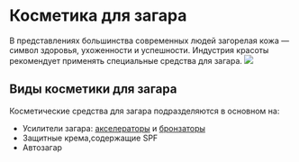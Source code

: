 # Косметика для загара
В представлениях большинства современных людей загорелая кожа — символ здоровья, ухоженности и успешности. Индустрия красоты рекомендует применять специальные средства для загара. 
![](https://img.okbeauty.store/files/1/7756/21167692/original/shutterstock_2040699446_4393012478358844f019cffaa84ef881.jpg)
## Виды косметики для загара
Косметические средства для загара подразделяются в основном на:

- Усилители загара: [акселераторы](https://www.wildberries.ru/catalog/102216101/detail.aspx) и [бронзаторы](https://www.wildberries.ru/catalog/102220088/detail.aspx?targetUrl=EX)
- Защитные крема,содержащие SPF
- Автозагар


